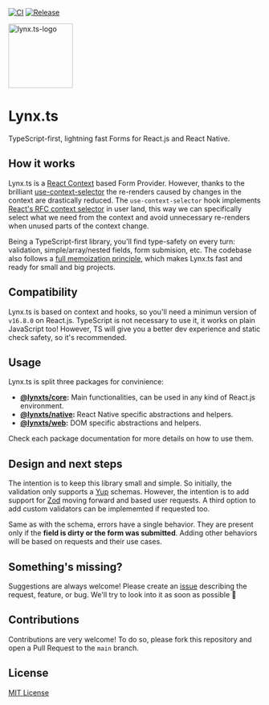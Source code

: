 [![CI](https://github.com/JoseLion/lynxts/actions/workflows/ci.yml/badge.svg)](https://github.com/JoseLion/lynxts/actions/workflows/ci.yml)
[![Release](https://github.com/JoseLion/lynxts/actions/workflows/release.yml/badge.svg)](https://github.com/JoseLion/lynxts/actions/workflows/release.yml)
<!-- [![Pages](https://github.com/JoseLion/lynxts/actions/workflows/pages.yml/badge.svg)](https://github.com/JoseLion/lynxts/actions/workflows/pages.yml)
[![NPM version](https://img.shields.io/npm/v/@JoseLion/lynxts?logo=npm)](https://www.npmjs.com/package/@JoseLion/lynxts)
[![NPM bundle size](https://img.shields.io/bundlephobia/min/@JoseLion/lynxts)](https://www.npmjs.com/package/@JoseLion/lynxts)
[![NPM downloads](https://img.shields.io/npm/dm/@JoseLion/lynxts)](https://www.npmjs.com/package/@JoseLion/lynxts)
[![NPM license](https://img.shields.io/npm/l/@JoseLion/lynxts)](./LICENSE)
[![GitHub Release Date](https://img.shields.io/github/release-date/JoseLion/lynxts)](https://github.com/JoseLion/lynxts/releases)
[![Known Vulnerabilities](https://snyk.io/test/github/JoseLion/lynxts/badge.svg)](https://snyk.io/test/github/JoseLion/lynxts) -->

<img alt="lynx.ts-logo" src="./docs/lynxts-logo.png" width="128">

# Lynx.ts

TypeScript-first, lightning fast Forms for React.js and React Native.

## How it works

Lynx.ts is a [React Context](https://react.dev/learn/passing-data-deeply-with-context) based Form Provider. However, thanks to the brilliant [use-context-selector](https://github.com/dai-shi/use-context-selector) the re-renders caused by changes in the context are drastically reduced. The `use-context-selector` hook implements [React's RFC context selector](https://github.com/reactjs/rfcs/pull/119) in user land, this way we can specifically select what we need from the context and avoid unnecessary re-renders when unused parts of the context change.

Being a TypeScript-first library, you'll find type-safety on every turn: validation, simple/array/nested fields, form submision, etc. The codebase also follows a [full memoization principle](https://attardi.org/why-we-memo-all-the-things/), which makes Lynx.ts fast and ready for small and big projects.

## Compatibility

Lynx.ts is based on context and hooks, so you'll need a minimun version of `v16.8.0` on React.js. TypeScript is not necessary to use it, it works on plain JavaScript too! However, TS will give you a better dev experience and static check safety, so it's recommended.

## Usage

Lynx.ts is split three packages for convinience:

- **[@lynxts/core](./packages/core/README.md):** Main functionalities, can be used in any kind of React.js environment.
- **[@lynxts/native](./packages/native/README.md):** React Native specific abstractions and helpers.
- **[@lynxts/web](./packages/web/README.md):** DOM specific abstractions and helpers.

Check each package documentation for more details on how to use them.

## Design and next steps

The intention is to keep this library small and simple. So initially, the validation only supports a [Yup](https://github.com/jquense/yup) schemas. However, the intention is to add support for [Zod](https://zod.dev/) moving forward and based user requests. A third option to add custom validators can be implememted if requested too.

Same as with the schema, errors have a single behavior. They are present only if the **field is dirty or the form was submitted**. Adding other behaviors will be based on requests and their use cases.

## Something's missing?

Suggestions are always welcome! Please create an [issue](https://github.com/JoseLion/lynxts/issues/new) describing the request, feature, or bug. We'll try to look into it as soon as possible 🙂

## Contributions

Contributions are very welcome! To do so, please fork this repository and open a Pull Request to the `main` branch.

## License

[MIT License](./LICENSE)
